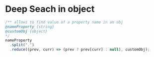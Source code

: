 # Deep Seach in object

```javascript
/** allows to find value of a property name in an obj 
@nameProperty {string}
@customObj {object} 
*/
nameProperty
  .split(".")
  .reduce((prev, curr) => (prev ? prev[curr] : null), customObj);
```
